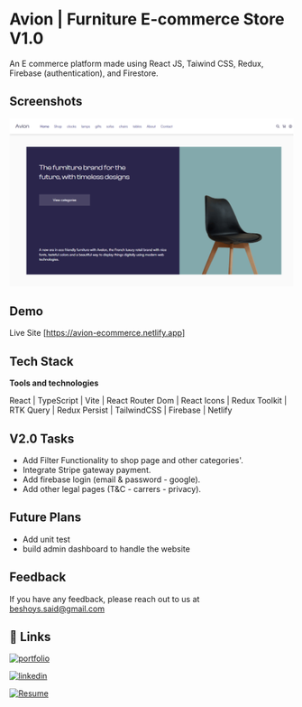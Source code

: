 # Avion | Furniture E-commerce Store V1.0

An E commerce platform made using React JS, Taiwind CSS, Redux, Firebase (authentication), and Firestore.



## Screenshots

![App Screenshot](https://github.com/BeshoyS/avion-ecommerce/blob/master/screenshots/main%20screenshot.png?raw=true)

## Demo

Live Site [https://avion-ecommerce.netlify.app]


## Tech Stack

**Tools and technologies** 

React | TypeScript | Vite | React Router Dom | React Icons | Redux Toolkit | RTK Query | Redux Persist | TailwindCSS | Firebase | Netlify



## V2.0 Tasks

- Add Filter Functionality to shop page and other categories'.
- Integrate Stripe gateway payment.
- Add firebase login (email & password - google).
- Add other legal pages (T&C - carrers - privacy).


## Future Plans

- Add unit test
- build admin dashboard to handle the website
## Feedback

If you have any feedback, please reach out to us at beshoys.said@gmail.com


## 🔗 Links
[![portfolio](https://img.shields.io/badge/my_portfolio-000?style=for-the-badge&logo=ko-fi&logoColor=white)](https://beshoys.github.io/portfolio/)

[![linkedin](https://img.shields.io/badge/linkedin-0A66C2?style=for-the-badge&logo=linkedin&logoColor=white)](https://www.linkedin.com/in/beshoy-s-said/)

[![Resume](https://img.shields.io/badge/resume-1DA1F2?style=for-the-badge&logo=resume&logoColor=white)](https://drive.google.com/file/d/16fYkKwcYSR3lLAnHxPt92AOMgL7w-NqR/view)

